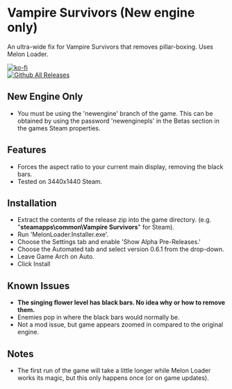 # Vampire Survivors (New engine only)
An ultra-wide fix for Vampire Survivors that removes pillar-boxing. Uses Melon Loader.

[![ko-fi](https://ko-fi.com/img/githubbutton_sm.svg)](https://ko-fi.com/F2F2DI3WA)<br>
[![Github All Releases](https://img.shields.io/github/downloads/p1xel8ted/VampireSurvivors/total.svg)](https://github.com/p1xel8ted/VampireSurvivors/releases)

## New Engine Only

* You must be using the 'newengine' branch of the game. This can be obtained by using the password 'newenginepls' in the Betas section in the games Steam properties.

## Features

* Forces the aspect ratio to your current main display, removing the black bars.
* Tested on 3440x1440 Steam.

## Installation

- Extract the contents of the release zip into the game directory. (e.g. "**steamapps\common\Vampire Survivors**" for Steam).
- Run 'MelonLoader.Installer.exe'.
- Choose the Settings tab and enable 'Show Alpha Pre-Releases.'
- Choose the Automated tab and select version 0.6.1 from the drop-down.
- Leave Game Arch on Auto.
- Click Install

## Known Issues

- **The singing flower level has black bars. No idea why or how to remove them.**
- Enemies pop in where the black bars would normally be.
- Not a mod issue, but game appears zoomed in compared to the original engine.

## Notes

- The first run of the game will take a little longer while Melon Loader works its magic, but this only happens once (or on game updates).
